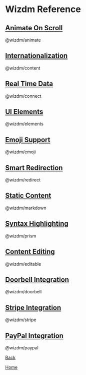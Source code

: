# Wizdm Reference

## [Animate On Scroll](docs/aos)
@wizdm/animate

## [Internationalization](docs/content)
@wizdm/content

## [Real Time Data](docs/connect)
@wizdm/connect

## [UI Elements](docs/elements)
@wizdm/elements

## [Emoji Support](docs/emoji)
@wizdm/emoji

## [Smart Redirection](docs/redirect)
@wizdm/redirect

## [Static Content](docs/markdown)
@wizdm/markdown

## [Syntax Highlighting](docs/prism)
@wizdm/prism

## [Content Editing](docs/editable)
@wizdm/editable

## [Doorbell Integration](docs/doorbell)
@wizdm/doorbell

## [Stripe Integration](docs/stripe)
@wizdm/stripe

## [PayPal Integration](docs/paypal)
@wizdm/paypal

[Back](back)

[Home](home)